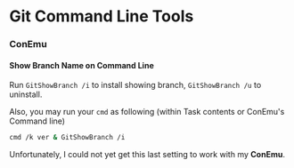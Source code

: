 # Git Command Line Tools

### ConEmu

#### Show Branch Name on Command Line

Run `GitShowBranch /i` to install showing branch, `GitShowBranch /u` to uninstall.

Also, you may run your `cmd` as following (within Task contents or ConEmu's Command line)

```bash
cmd /k ver & GitShowBranch /i
```

Unfortunately, I could not yet get this last setting to work with my __ConEmu__.
